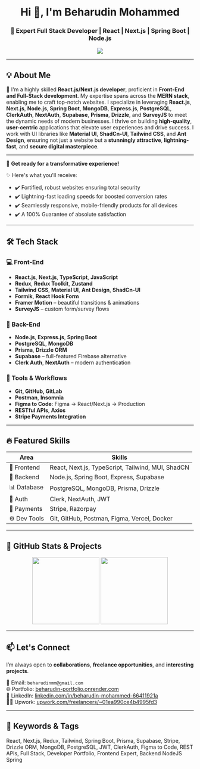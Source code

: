 <h1 align="center">Hi 👋, I'm Beharudin Mohammed</h1>

<h3 align="center">
🚀 Expert Full Stack Developer | React | Next.js | Spring Boot | Node.js
</h3>

<p align="center">
  <img src="https://skillicons.dev/icons?i=react,nextjs,nodejs,spring,tailwind,ts,js,mongodb,postgres,express,prisma,github,vscode,figma&perline=8" />
</p>

---

## 💡 About Me

🙋 I'm a highly skilled **React.js/Next.js developer**, proficient in **Front-End and Full-Stack development**. My expertise spans across the **MERN stack**, enabling me to craft top-notch websites. I specialize in leveraging **React.js**, **Next.js**, **Node.js**, **Spring Boot**, **MongoDB**, **Express.js**, **PostgreSQL**, **ClerkAuth**, **NextAuth**, **Supabase**, **Prisma**, **Drizzle**, and **SurveyJS** to meet the dynamic needs of modern businesses. I thrive on building **high-quality**, **user-centric** applications that elevate user experiences and drive success. I work with UI libraries like **Material UI**, **ShadCn-UI**, **Tailwind CSS**, and **Ant Design**, ensuring not just a website but a **stunningly attractive**, **lightning-fast**, and **secure digital masterpiece**.

---

🚀 **Get ready for a transformative experience!**

✨ Here's what you'll receive:
- ✔️ Fortified, robust websites ensuring total security  
- ✔️ Lightning-fast loading speeds for boosted conversion rates  
- ✔️ Seamlessly responsive, mobile-friendly products for all devices  
- ✔️ A 100% Guarantee of absolute satisfaction

---

## 🛠️ Tech Stack

### 💻 Front-End
- **React.js**, **Next.js**, **TypeScript**, **JavaScript**
- **Redux**, **Redux Toolkit**, **Zustand**
- **Tailwind CSS**, **Material UI**, **Ant Design**, **ShadCn-UI**
- **Formik**, **React Hook Form**
- **Framer Motion** – beautiful transitions & animations
- **SurveyJS** – custom form/survey flows

### 🚀 Back-End
- **Node.js**, **Express.js**, **Spring Boot**
- **PostgreSQL**, **MongoDB**
- **Prisma**, **Drizzle ORM**
- **Supabase** – full-featured Firebase alternative
- **Clerk Auth**, **NextAuth** – modern authentication

### 🧰 Tools & Workflows
- **Git, GitHub, GitLab**
- **Postman**, **Insomnia**
- **Figma to Code**: Figma → React/Next.js → Production
- **RESTful APIs**, **Axios**
- **Stripe Payments Integration**
  
---

## 🔥 Featured Skills

| Area             | Skills |
|------------------|--------|
| 🎯 Frontend      | React, Next.js, TypeScript, Tailwind, MUI, ShadCN |
| 🔧 Backend       | Node.js, Spring Boot, Express, Supabase |
| 📊 Database      | PostgreSQL, MongoDB, Prisma, Drizzle |
| 🔐 Auth          | Clerk, NextAuth, JWT |
| 🛒 Payments      | Stripe, Razorpay |
| ⚙️ Dev Tools     | Git, GitHub, Postman, Figma, Vercel, Docker |

---

## 📂 GitHub Stats & Projects

<!-- Animated stats -->
<div align="center">
  <img height="180em" src="https://github-readme-stats.vercel.app/api?username=yourusername&show_icons=true&theme=radical&include_all_commits=true&count_private=true"/>
  <img height="180em" src="https://github-readme-stats.vercel.app/api/top-langs/?username=yourusername&layout=compact&langs_count=8&theme=radical"/>
</div>

---

## 📫 Let's Connect

I’m always open to **collaborations**, **freelance opportunities**, and **interesting projects**.

📧 Email: `beharudinmm@gmail.com`  
🌐 Portfolio: [beharudin-portfolio.onrender.com](https://beharudin-portfolio.onrender.com/)  
💼 LinkedIn: [linkedin.com/in/beharudin-mohammed-66411921a](https://www.linkedin.com/in/beharudin-mohammed-66411921a)  
🧑‍💻 Upwork: [upwork.com/freelancers/~01ea990ce4b4995fd3](https://www.upwork.com/freelancers/~01ea990ce4b4995fd3?mp_source=share)

---

## 📌 Keywords & Tags
React, Next.js, Redux, Tailwind, Spring Boot, Prisma, Supabase, Stripe, Drizzle ORM, MongoDB, PostgreSQL, JWT, ClerkAuth, Figma to Code, REST APIs, Full Stack, Developer Portfolio, Frontend Expert, Backend NodeJS Spring
